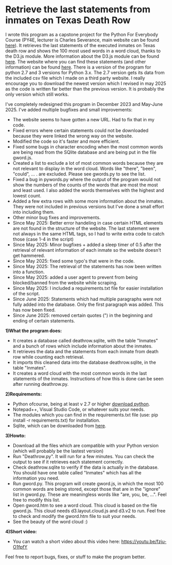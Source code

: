 # Retrieve the last statements from inmates on Texas Death Row

I wrote this program as a capstone project for the Python For Everybody Course (PY4E, lecturer is Charles Severance, main website can be found [here](https://py4e.com)). It retrieves the last statements of the executed inmates on Texas death row and shows the 100 most used words in a word cloud, thanks to the D3.js module. More information about the D3.js module can be found [here](https://github.com/d3/d3/zipball/master). The website where you can find these statements (and other information) can be found [here](https://www.tdcj.state.tx.us/death_row/dr_executed_offenders.html). There is a version of the program for python 2.7 and 3 versions for Python 3.x. The 2.7 version gets its data from the included csv file which I made on a third party website. I really encourage you to download the newest version which I revised in may 2025 as the code is written far better than the previous version. It is probably the only version which still works.

I've completely redesigned this program in December 2023 and May-June 2025. I've added multiple bugfixes and small improvements:
* The website seems to have gotten a new URL. Had to fix that in my code.
* Fixed errors where certain statements could not be downloaded because they were linked the wrong way on the website.
* Modified the code so it's faster and more efficient.
* Fixed some bugs in character encoding when the most common words are being read from the SQlite database and are being put in the file gword.js.
* Created a list to exclude a lot of most common words because they are not relevant to display in the word cloud. Words like "there", "been", "could", ... . are excluded. Please see gwords.py to see the list.
* Fixed a bug in pywords.py where the output of the program would not show the numbers of the counts of the words that are most the most and least used. I also added the words themselves with the highest and lowest count.
* Added a few extra rows with some more information about the inmates. They were not included in previous versions but I've done a small effort into including them.
* Other minor bug fixes and improvements.
* Since May 2025: Better error handeling in case certain HTML elements are not found in the structure of the website. The last statement were not always in the same HTML tags, so I had to write extra code to catch those (case 1-4 in the script)
* Since May 2025: Minor bugfixes + added a sleep timer of 0.5 after the retrieval of relevant information of each inmate so the website doesn't get hammered.
* Since May 2025: fixed some typo's that were in the code.
* Since May 2025: The retrieval of the statements has now been written into a function.
* Since May 2025: added a user agent to prevent from being blocked/banned from the website while scraping.
* Since May 2025: I included a requirements.txt file for easier installation of the script.
* Since June 2025: Statements which had multiple paragraphs were not fully added into the database. Only the first paragraph was added. This has now been fixed.
* Since June 2025: removed certain quotes (") in the beginning and ending of certain statements.

**1)What the program does:**
* It creates a database called deathrow.sqlite, with the table "Inmates" and a bunch of rows which include information about the inmates.
* It retrieves the data and the statements from each inmate from death row while counting each retrieval.
* It imports this cleaned data into the database deathrow.sqlite, in the table "Inmates".
* It creates a word cloud with the most common words in the last statements of the inmates. Instructions of how this is done can be seen after running deathrow.py.

**2)Requirements:**
* Python ofcourse, being at least v 2.7 or higher [download python](http://www.python.org).
* Notepad++, Visual Studio Code, or whatever suits your needs.
* The modules which you can find in the requirements.txt file (use: pip install -r requirements.txt) for installation.
* Sqlite, which can be downloaded from [here](https://sqlitebrowser.org/dl/).

**3)Howto:**
* Download all the files which are compatible with your Python version (which will probably be the lastest version)
* Run "Deathrow.py". It will run for a few minutes. You can check the output to see if it retrieves each statement correctly.
* Check deathrow.sqlite to verify if the data is actually in the database. You should have one table called "Inmates" which has all the information you need.
* Run gword.py. This program will create gword.js, in which the most 100 common words are being stored, except those that are in the "ignore" list in gword.py. These are meaningless words like "are, you, be, ...". Feel free to modify this list.
* Open gword.htm to see a word cloud. This cloud is based on the file gword.js. This cloud needs d3.layout.cloud.js and d3.v2 to run. Feel free to check and modify the gword.htm file to suit your needs.
* See the beauty of the word cloud :)

**4)Short video:**
* You can watch a short video about this video here: https://youtu.be/fzju-O1fpfY

Feel free to report bugs, fixes, or stuff to make the program better.
